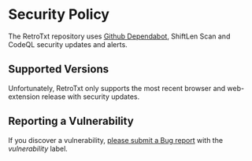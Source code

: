 # Security Policy

The RetroTxt repository uses [Github Dependabot](https://docs.github.com/en/github/administering-a-repository/keeping-your-actions-up-to-date-with-github-dependabot#about-github-dependabot-version-updates-for-actions),
ShiftLen Scan and CodeQL security updates and alerts.

## Supported Versions

Unfortunately, RetroTxt only supports the most recent browser and web-extension
release with security updates.

## Reporting a Vulnerability

If you discover a vulnerability, [please submit a Bug report](https://github.com/bengarrett/RetroTxt/issues/new?assignees=bengarrett&labels=vulnerability&template=bug_report.md&title=%5BBUG%5D) with the _vulnerability_ label.
